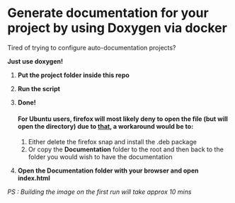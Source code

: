 # Generate documentation for your project by using Doxygen via docker

Tired of trying to configure auto-documentation projects?

__Just use doxygen!__

1) __Put the project folder inside this repo__
2) __Run the script__
3) __Done!__

    #### __For Ubuntu users, firefox will most likely deny to open the file (but will open the directory) due to [that](https://bugs.launchpad.net/snapd/+bug/1972762), a workaround would be to:__

    1) Either delete the firefox snap and install the .deb package
    2) Or copy the __Documentation__ folder to the root and then back to the folder you would wish to have the documentation

4) __Open the Documentation folder with your browser and open index.html__

_PS : Building the image on the first run will take approx 10 mins_